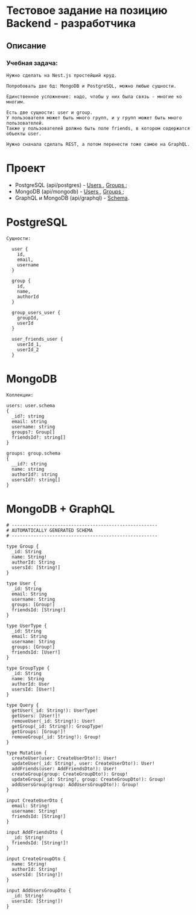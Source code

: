 # Тестовое задание на позицию Backend - разработчика 


## Описание

### Учебная задача:
```
Нужно сделать на Nest.js простейший круд.

Попробовать две бд: MongoDB и PostgreSQL, можно любые сущности. 

Единственное усложнение: надо, чтобы у них была связь - многие ко многим. 

Есть две сущности: user и group.
У пользователя может быть много групп, и у групп может быть много пользователей. 
Также у пользователей должно быть поле friends, в котором содержатся объекты user.

Нужно сначала сделать REST, а потом перенести тоже самое на GraphQL.
```

# Проект

- PostgreSQL (api/postgres) - [ Users ](https://github.com/vsv14/task-nestjs-app/blob/main/src/postgres/users/README.MD), [ Groups ](https://github.com/vsv14/task-nestjs-app/blob/main/src/postgres/groups/README.MD);
- MongoDB (api/mongodb) - [ Users ](https://github.com/vsv14/task-nestjs-app/blob/main/src/mongodb/users/README.MD), [ Groups ](https://github.com/vsv14/task-nestjs-app/blob/main/src/mongodb/groups/README.MD);
- GraphQL и MongoDB (api/graphql) - [Schema](https://github.com/vsv14/task-nestjs-app/blob/main/src/graphql/schemas/schema.gql).

# PostgreSQL
```
Сущности:

  user {
    id,
    email,
    username
  }

  group {
    id,
    name,
    authorId
  }

  group_users_user { 
    groupId,
    userId
  }

  user_friends_user {
    userId_1,
    userId_2
  }
```

# MongoDB
```
Коллекции:

users: user.schema
{
  _id?: string
  email: string
  username: string
  groups?: Group[]
  friendsId?: string[]
}

groups: group.schema
{
  __id?: string    
  name: string
  authorId?: string
  usersId?: string[]
}
```
# MongoDB + GraphQL
```
# ------------------------------------------------------
# AUTOMATICALLY GENERATED SCHEMA
# ------------------------------------------------------

type Group {
  _id: String
  name: String!
  authorId: String
  usersId: [String!]
}

type User {
  _id: String
  email: String
  username: String
  groups: [Group!]
  friendsId: [String!]
}

type UserType {
  _id: String
  email: String
  username: String
  groups: [Group!]
  friendsId: [User!]
}

type GroupType {
  _id: String
  name: String
  authorId: User
  usersId: [User!]
}

type Query {
  getUser(_id: String!): UserType!
  getUsers: [User!]!
  removeUser(_id: String!): User!
  getGroup(_id: String!): GroupType!
  getGroups: [Group!]!
  removeGroup(_id: String!): Group!
}

type Mutation {
  createUser(user: CreateUserDto!): User!
  updateUser(_id: String!, user: CreateUserDto!): User!
  addFriends(user: AddFriendsDto!): User!
  createGroup(group: CreateGroupDto!): Group!
  updateGroup(_id: String!, group: CreateGroupDto!): Group!
  addUsersGroup(group: AddUsersGroupDto!): Group!
}

input CreateUserDto {
  email: String!
  username: String!
  friendsId: [String!]
}

input AddFriendsDto {
  _id: String!
  friendsId: [String!]!
}

input CreateGroupDto {
  name: String!
  authorId: String!
  usersId: [String!]!
}

input AddUsersGroupDto {
  _id: String!
  usersId: [String!]!
}

```